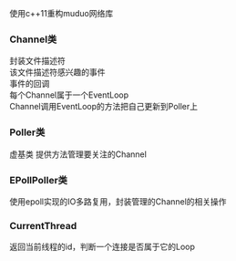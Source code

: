 使用c++11重构muduo网络库

### Channel类
封装文件描述符  
该文件描述符感兴趣的事件  
事件的回调   
每个Channel属于一个EventLoop  
Channel调用EventLoop的方法把自己更新到Poller上   

### Poller类
虚基类 提供方法管理要关注的Channel

### EPollPoller类
使用epoll实现的IO多路复用，封装管理的Channel的相关操作

### CurrentThread
返回当前线程的id，判断一个连接是否属于它的Loop